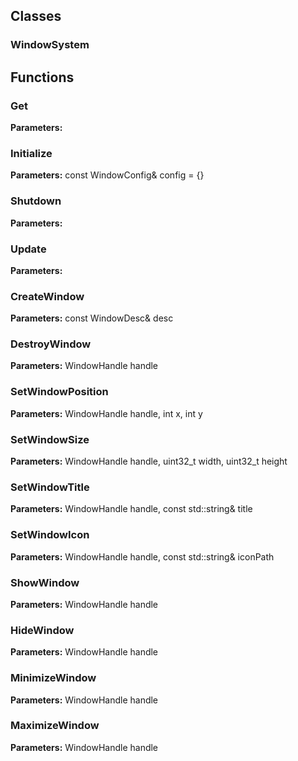 
## Classes

### WindowSystem




## Functions

### Get



**Parameters:** 

### Initialize



**Parameters:** const WindowConfig& config = {}

### Shutdown



**Parameters:** 

### Update



**Parameters:** 

### CreateWindow



**Parameters:** const WindowDesc& desc

### DestroyWindow



**Parameters:** WindowHandle handle

### SetWindowPosition



**Parameters:** WindowHandle handle, int x, int y

### SetWindowSize



**Parameters:** WindowHandle handle, uint32_t width, uint32_t height

### SetWindowTitle



**Parameters:** WindowHandle handle, const std::string& title

### SetWindowIcon



**Parameters:** WindowHandle handle, const std::string& iconPath

### ShowWindow



**Parameters:** WindowHandle handle

### HideWindow



**Parameters:** WindowHandle handle

### MinimizeWindow



**Parameters:** WindowHandle handle

### MaximizeWindow



**Parameters:** WindowHandle handle
